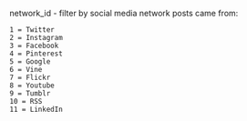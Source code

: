 

network_id - filter by social media network posts came from:

    1 = Twitter
    2 = Instagram
    3 = Facebook
    4 = Pinterest
    5 = Google
    6 = Vine
    7 = Flickr
    8 = Youtube
    9 = Tumblr
    10 = RSS
    11 = LinkedIn